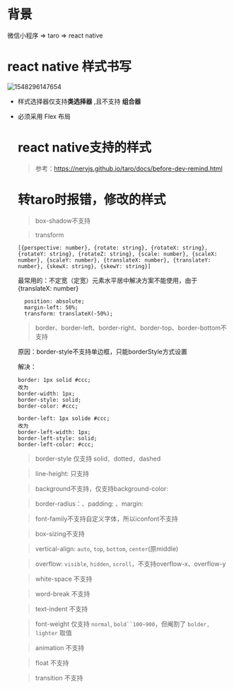 # 背景

微信小程序   =>   taro  =>  react native 

# react native 样式书写

![1548296147654](C:\Users\mahonglu\AppData\Roaming\Typora\typora-user-images\1548296147654.png)

- 样式选择器仅支持**类选择器** ,且不支持 **组合器**

- 必须采用 Flex 布局

  

  # react native支持的样式

  > 参考：https://nervjs.github.io/taro/docs/before-dev-remind.html

  

  # 转taro时报错，修改的样式

  > box-shadow不支持

  > transform

  ```
  [{perspective: number}, {rotate: string}, {rotateX: string}, {rotateY: string}, {rotateZ: string}, {scale: number}, {scaleX: number}, {scaleY: number}, {translateX: number}, {translateY: number}, {skewX: string}, {skewY: string}]
  ```

  最常用的：不定宽（定宽）元素水平居中解决方案不能使用，由于{translateX: number}

  ```
    position: absolute;
    margin-left: 50%;
    transform: translateX(-50%);
  ```

  

  

  > border、border-left、border-right、border-top、border-bottom不支持

  原因：border-style不支持单边框，只能borderStyle方式设置

  解决： 

  ```
  border: 1px solid #ccc; 
  改为
  border-width: 1px;
  border-style: solid;
  border-color: #ccc;
  
  ```

  ```
  border-left: 1px solide #ccc; 
  改为
  border-left-width: 1px;
  border-left-style: solid;
  border-left-color: #ccc;
  ```

  > border-style 仅支持 solid`, `dotted`, `dashed

  > line-height:  只支持<number>

  > background不支持，仅支持background-color: <color>

  > border-radius：<number>、padding: <number>、margin: <number>

  > font-family不支持自定义字体，所以iconfont不支持

  > box-sizing不支持

  > vertical-align:  `auto`, `top`, `bottom`, `center`(原middle)

  > overflow: `visible`, `hidden`, `scroll`，不支持overflow-x、overflow-y

  > white-space 不支持

  > word-break 不支持

  > text-indent 不支持

  > font-weight 仅支持 `normal`, `bold``100~900`，但阉割了 `bolder, lighter` 取值

  > animation 不支持

  > float 不支持

  > transition 不支持